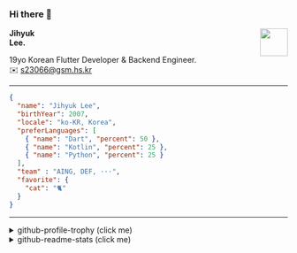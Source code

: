 ### Hi there 👋
<img src="https://github.githubassets.com/images/mona-loading-default.gif" width="50px" align="right">
</a>

**Jihyuk\
Lee.**

19yo Korean Flutter Developer & Backend Engineer.\
✉️ <s23066@gsm.hs.kr>

---

```json
{
  "name": "Jihyuk Lee",
  "birthYear": 2007,
  "locale": "ko-KR, Korea",
  "preferLanguages": [
    { "name": "Dart", "percent": 50 },
    { "name": "Kotlin", "percent": 25 },
    { "name": "Python", "percent": 25 }
  ],
  "team" : "AING, DEF, ···",
  "favorite": {
    "cat": "🐈"
  }
}
```
---
<details>
  <summary>github-profile-trophy (click me)</summary>
  
![](https://github-profile-trophy.vercel.app/?username=withJihyuk&row=1&column=8&theme=nord)
  
</details>
<details>
  <summary>github-readme-stats (click me)</summary>
  
<!--START_SECTION:waka-->
![Code Time](http://img.shields.io/badge/Code%20Time-930%20hrs%205%20mins-blue)

![Lines of code](https://img.shields.io/badge/%EC%A0%80%EB%8A%94%20%EC%97%AC%ED%83%9C%EA%B9%8C%EC%A7%80%20-712.8%20thousand%20%EC%A4%84%EC%9D%98%20%EC%BD%94%EB%93%9C%EB%A5%BC%20%EC%9E%91%EC%84%B1%ED%96%88%EC%96%B4%EC%9A%94.-blue)

**저는 아침형 인간이에요. 🐤** 

```text
🌞 아침                     861 commits         █████░░░░░░░░░░░░░░░░░░░░   21.22 % 
🌆 낮　                     1407 commits        █████████░░░░░░░░░░░░░░░░   34.67 % 
🌃 저녁                     1427 commits        █████████░░░░░░░░░░░░░░░░   35.17 % 
🌙 밤　                     363 commits         ██░░░░░░░░░░░░░░░░░░░░░░░   08.95 % 
```


📊 **저는 이번주를 이렇게 시간을 보냈어요.** 

```text
🕑︎ Timezone: Asia/Seoul

💬 프로그래밍 언어들: 
XML                      3 hrs 57 mins       ████████░░░░░░░░░░░░░░░░░   32.55 % 
Kotlin                   2 hrs 51 mins       ██████░░░░░░░░░░░░░░░░░░░   23.47 % 
Java                     2 hrs 10 mins       ████░░░░░░░░░░░░░░░░░░░░░   17.93 % 
YAML                     1 hr 37 mins        ███░░░░░░░░░░░░░░░░░░░░░░   13.44 % 
Dart                     19 mins             █░░░░░░░░░░░░░░░░░░░░░░░░   02.63 % 

🔥 에디터들: 
IntelliJ IDEA            10 hrs 23 mins      █████████████████████░░░░   85.60 % 
VS Code                  1 hr 44 mins        ████░░░░░░░░░░░░░░░░░░░░░   14.40 % 

💻 운영 체제들: 
Mac                      12 hrs 8 mins       █████████████████████████   100.00 % 
```


 Last Updated on 14/07/2025 18:57:43 UTC
<!--END_SECTION:waka-->

</details>

</div>

